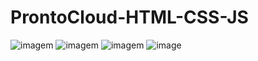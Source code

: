 # ProntoCloud-HTML-CSS-JS


![imagem](https://user-images.githubusercontent.com/78623134/166693089-dd101a37-f165-48e2-b9b5-97a3a8993d0e.png)
![imagem](https://user-images.githubusercontent.com/78623134/166693176-4ef4be23-fc4f-4e48-a78c-8ff1d77a95ce.png)
![imagem](https://user-images.githubusercontent.com/78623134/166693266-ecaf1e17-b22c-433b-bddd-5edbb7400689.png)
![image](https://user-images.githubusercontent.com/84976840/166694280-36a57bea-c3a0-4124-8fcb-d3f84f8a0882.png)
